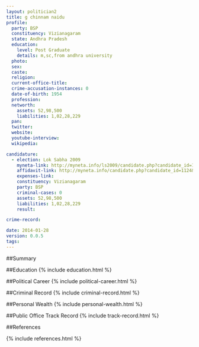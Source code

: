 ```yaml
---
layout: politician2
title: g chinnam naidu
profile: 
  party: BSP
  constituency: Vizianagaram
  state: Andhra Pradesh
  education: 
    level: Post Graduate
    details: m,sc,from andhra university
  photo: 
  sex: 
  caste: 
  religion: 
  current-office-title: 
  crime-accusation-instances: 0
  date-of-birth: 1954
  profession: 
  networth: 
    assets: 52,98,500
    liabilities: 1,02,28,229
  pan: 
  twitter: 
  website: 
  youtube-interview: 
  wikipedia: 

candidature: 
  - election: Lok Sabha 2009
    myneta-link: http://myneta.info/ls2009/candidate.php?candidate_id=1124
    affidavit-link: http://myneta.info/candidate.php?candidate_id=1124&scan=original
    expenses-link: 
    constituency: Vizianagaram 
    party: BSP
    criminal-cases: 0
    assets: 52,98,500
    liabilities: 1,02,28,229
    result:  

crime-record: 

date: 2014-01-28
version: 0.0.5
tags: 
---
```

##Summary


##Education
{% include education.html %}


##Political Career
{% include political-career.html %}


##Criminal Record
{% include criminal-record.html %}


##Personal Wealth
{% include personal-wealth.html %}


##Public Office Track Record
{% include track-record.html %}


##References


{% include references.html %}